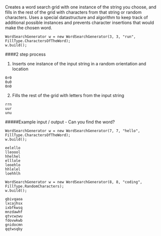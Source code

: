 Creates a word search grid with one instance of the string you choose, and fills in the rest of the grid with characters from that string or random characters. Uses a special datastructure and algorithm to keep track of additional possible instances and prevents character insertions that would make the chosen word.

````
WordSearchGenerator w = new WordSearchGenerator(3, 3, "run", FillType.CharactersOfTheWord);
w.build();
````

####2 step process
1) Inserts one instance of the input string in a random orientation and location

````
0r0
0u0
0n0
````
2) Fills the rest of the grid with letters from the input string

````
rrn
uur
unu
````

#####Example input / output - Can you find the word?

````
WordSearchGenerator w = new WordSearchGenerator(7, 7, "hello", FillType.CharactersOfTheWord);
w.build();

eelello
lleoool
hhelhel
elllole
leoehlo
hhlelel
loehhlh

````

````
WordSearchGenerator w = new WordSearchGenerator(8, 8, "coding", FillType.RandomCharacters);
w.build();

qbivqaoa
lxcajhsx
ixbfkwsq
mnzdawhf
qtvcwzwu
fdovwkwb
gnidocmn
qqtwsqby
````
